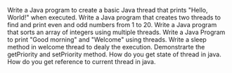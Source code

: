 Write a Java program to create a basic Java thread that prints "Hello, World!" when executed.
Write a Java program that creates two threads to find and print even and odd numbers from 1 to 20.
Write a Java program that sorts an array of integers using multiple threads.
Write a Java Program to print "Good morning" and "Welcome" using threads.
Write a sleep method in welcome thread to dealy the execution.
Demonstrarte the getPriority and setPriority method.
How do you get state of thread in java.
How do you get reference to current thread in java.